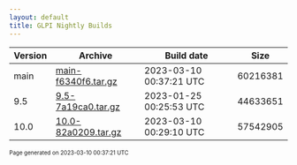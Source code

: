 ```yaml
---
layout: default
title: GLPI Nightly Builds
---
```


Version|Archive|Build date|Size
---|---|---|---
main|[main-f6340f6.tar.gz](main-f6340f6.tar.gz)|2023-03-10 00:37:21 UTC|60216381
9.5|[9.5-7a19ca0.tar.gz](9.5-7a19ca0.tar.gz)|2023-01-25 00:25:53 UTC|44633651
10.0|[10.0-82a0209.tar.gz](10.0-82a0209.tar.gz)|2023-03-10 00:29:10 UTC|57542905

<font size="1">Page generated on 2023-03-10 00:37:21 UTC</font>
